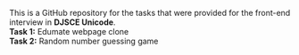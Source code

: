 This is a GitHub repository for the tasks that were provided for the front-end interview in <b>DJSCE Unicode</b>.
<br>
<b>Task 1:</b> Edumate webpage clone
<br>
<b>Task 2:</b> Random number guessing game
<br>
